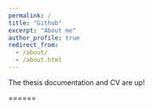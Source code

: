 ```yaml
---
permalink: /
title: "Github"
excerpt: "About me"
author_profile: true
redirect_from: 
  - /about/
  - /about.html
---
```

The thesis documentation and CV are up!

======


